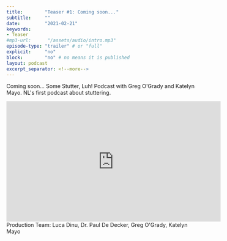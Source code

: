 ```yaml
---
title:        "Teaser #1: Coming soon..."
subtitle:     ""
date:         "2021-02-21"
keywords:
- Teaser
#mp3-url:      "/assets/audio/intro.mp3"
episode-type: "trailer" # or "full"
explicit:     "no"
block:        "no" # no means it is published
layout: podcast
excerpt_separator: <!--more-->
---
```

Coming soon... Some Stutter, Luh! Podcast with Greg O'Grady and Katelyn Mayo. NL's first podcast about stuttering.
<!--more-->
<iframe width="560" height="315" src="https://www.youtube.com/embed/sRIFLC2NEJY" title="YouTube video player" frameborder="0" allow="accelerometer; autoplay; clipboard-write; encrypted-media; gyroscope; picture-in-picture" allowfullscreen></iframe>
<!--more-->
Production Team: Luca Dinu, Dr. Paul De Decker, Greg O'Grady, Katelyn Mayo
